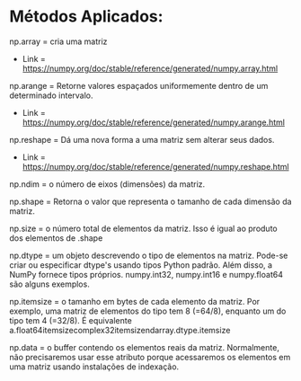 # Métodos Aplicados:

np.array = cria uma matriz
* Link = https://numpy.org/doc/stable/reference/generated/numpy.array.html


np.arange = Retorne valores espaçados uniformemente dentro de um determinado intervalo.

* Link = https://numpy.org/doc/stable/reference/generated/numpy.arange.html


np.reshape = Dá uma nova forma a uma matriz sem alterar seus dados.

* Link = https://numpy.org/doc/stable/reference/generated/numpy.reshape.html

np.ndim = o número de eixos (dimensões) da matriz.

np.shape = Retorna o valor que representa o tamanho de cada dimensão da matriz.

np.size = 
o número total de elementos da matriz. Isso é igual ao produto dos elementos de .shape

np.dtype = 
um objeto descrevendo o tipo de elementos na matriz. Pode-se criar ou especificar dtype's usando tipos Python padrão. Além disso, a NumPy fornece tipos próprios. numpy.int32, numpy.int16 e numpy.float64 são alguns exemplos.

np.itemsize = 
o tamanho em bytes de cada elemento da matriz. Por exemplo, uma matriz de elementos do tipo tem 8 (=64/8), enquanto um do tipo tem 4 (=32/8). É equivalente a.float64itemsizecomplex32itemsizendarray.dtype.itemsize

np.data = 
o buffer contendo os elementos reais da matriz. Normalmente, não precisaremos usar esse atributo porque acessaremos os elementos em uma matriz usando instalações de indexação.
